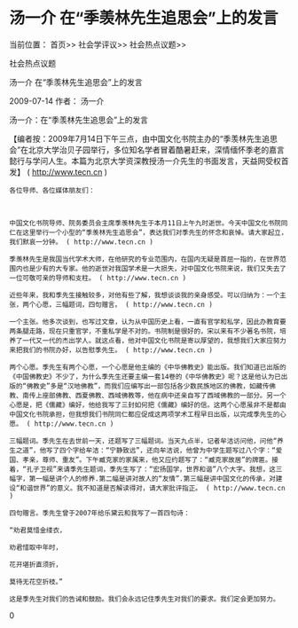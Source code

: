 # 汤一介 在“季羡林先生追思会”上的发言

当前位置： 首页>> 社会学评议>> 社会热点议题>>

社会热点议题

汤一介 在“季羡林先生追思会”上的发言

2009-07-14 作者： 汤一介

汤一介：在“季羡林先生追思会”上的发言

   【编者按：2009年7月14日下午三点，由中国文化书院主办的“季羡林先生追思会”在北京大学治贝子园举行，多位知名学者冒着酷暑赶来，深情缅怀季老的嘉言懿行与学问人生。本篇为北京大学资深教授汤一介先生的书面发言，天益网受权首发】 ( http://www.tecn.cn )

    

    各位导师、各位媒体朋友们：

    

    中国文化书院导师、院务委员会主席季羡林先生于本月11日上午九时逝世。今天中国文化书院同仁在这里举行一个小型的“季羡林先生追思会”，表达我们对季先生的怀念和哀悼。请大家起立，我们默哀一分钟。 ( http://www.tecn.cn )

    季羡林先生是我国当代学术大师，在他研究的专业范围内，在国内无疑是首屈一指的，在世界范围内也是少有的大专家。他的逝世对我国学术是一大损失，对中国文化书院来说，我们又失去了一位可敬可亲的导师和支柱。 ( http://www.tecn.cn )

    近些年来，我和季先生接触较多，对他有些了解，我想谈谈我的亲身感受。可以归纳为：一个主张，两个心愿，三幅题词，四句赠言。 ( http://www.tecn.cn )

    一个主张。他多次谈到，也写过文章，认为从中国历史上看，一直有官学和私学，因此办教育要两条腿走路，现在只重官学，不重私学是不对的。书院制是很好的，宋以来有不少著名书院，培养了一代又一代的杰出学人。就这点看，他对中国文化书院是寄以厚望的，我想我们大家应努力来把我们的书院办好，以告慰季先生。 ( http://www.tecn.cn )

    两个心愿。季先生有两个心愿，一个心愿是他主编的《中华佛教史》能出版。我们知道已出版的《中国佛教史》不少了，为什么季先生还要主编一套14卷的《中华佛教史》呢？这是他认为已出版的“佛教史”多是“汉地佛教”，而我们应编写出一部包括各少数民族地区的佛教，如藏传佛教、南传上座部佛教、西夏佛教、西域佛教等，他在病中还亲自写了西域佛教的一部分。另一个心愿是，把《儒藏》编好，他给我写了三封如何把《儒藏》编好的信。这两个心愿虽非不是都由中国文化书院承担，但我想我们书院同仁都应促成这两项学术工程早日出版，以完成季先生的心愿。 ( http://www.tecn.cn )

    三幅题词。季先生在去世前一天，还题写了三幅题词。当天九点半，记者牟洁访问他，问他“养生之道”，他写了四个字给牟洁：“宁静致远”，还向牟洁说，他曾为中学生题写过八个字：“爱国、孝亲，尊师、重友”。下午臧克家的家属来，他又应约题写了：“臧克家故居”的牌匾。接着，“孔子卫视”来请季先生题词，季先生写了：“宏扬国学，世界和谐”八个大字。我想，这三幅字，第一幅是讲个人的修养.第二幅是讲对故人的“友情”.第三幅是讲中国文化的传承，对建设“和谐世界”的意义。我不知道是否解读得对，请大家批评指正。 ( http://www.tecn.cn )

    四句赠言。季先生曾于2007年给乐黛云和我写了一首四句诗：

    “劝君莫惜金缕衣，

    劝君惜取中年时，

    花开堪折直须折，

    莫待无花空折枝。”

    这是季先生对我们的告诫和鼓励。我们会永远记住季先生对我们的要求。我们定会更加努力。

  0